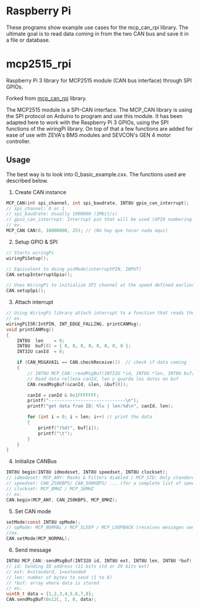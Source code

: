 # Raspberry Pi

These programs show example use cases for the mcp_can_rpi library. The ultimate goal is to read data coming in from the two CAN bus and save it in a file or database.

# mcp2515_rpi
Raspberry Pi 3 library for MCP2515 module (CAN bus interface) through SPI GPIOs.

Forked from [mcp_can_rpi](https://github.com/NiryoRobotics/niryo_one_ros/tree/master/mcp_can_rpi) library.

The MCP2515 module is a SPI-CAN interface. The MCP_CAN library is using the SPI protocol on Arduino to program and use this module. It has been adapted here to work with the Raspberry Pi 3 GPIOs, using the SPI functions of the wiringPi library. On top of that a few functions are added for ease of use with ZEVA's BMS modules and SEVCON's GEN 4 motor controller.


## Usage
The best way is to look into 0_basic_example.cxx. The functions used are described below.

1. Create CAN instance

```c
MCP_CAN(int spi_channel, int spi_baudrate, INT8U gpio_can_interrupt);
// spi_channel: 0 or 1
// spi_baudrate: Usually 1000000 (1Mbit/s)
// gpio_can_interrupt: Interrupt pin that will be used (GPIO numbering as in WiringPi)
// ex.
MCP_CAN CAN(0, 10000000, 25); // (No hay que tocar nada aqui)
```

2. Setup GPIO & SPI

```c
// Starts wiringPi
wiringPiSetup();

// Equivalent to doing pinMode(interruptPIN, INPUT)
CAN.setupInterruptGpio();

// Uses WiringPi to initialize SPI channel at the speed defined earlier
CAN.setupSpi();
```

3. Attach interrupt

```c
// Using WiringPi library attach interrupt to a function that reads the message
// ex.
wiringPiISR(IntPIN, INT_EDGE_FALLING, printCANMsg);
void printCANMsg()
{
    INT8U  len    = 0;
    INT8U  buf[8] = { 0, 0, 0, 0, 0, 0, 0, 0 };
    INT32U canId  = 0;

    if (CAN_MSGAVAIL == CAN.checkReceive())  // check if data coming
    {
        // INT8U MCP_CAN::readMsgBuf(INT32U *id, INT8U *len, INT8U buf[])
        // Read data rellena canId, len y guarda los datos en buf
        CAN.readMsgBuf(&canId, &len, &buf[0]);

        canId = canId & 0x1FFFFFFF;
        printf("-----------------------------\n");
        printf("get data from ID: %lu | len:%d\n", canId, len);

        for (int i = 0; i < len; i++) // print the data
        {
            printf("(%d)", buf[i]);
            printf("\t");
        }
    }
}

```

4. Initialize CANBus

```c
INT8U begin(INT8U idmodeset, INT8U speedset, INT8U clockset);
// idmodeset: MCP_ANY: Masks & Filters diabled / MCP_STD: Only standard IDs / MCP_EXT: Only extended IDs / MCP_STDEXT: Standard and extended
// speedset: CAN_250KBPS/ CAN_500KBPS/ ... (for a complete list of speeds search in mcp_can_dfs_rpi.h)
// clockset: MCP_8MHZ / MCP_16MHZ
// ex.
CAN.begin(MCP_ANY, CAN_250KBPS, MCP_8MHZ);
```

5. Set CAN mode

```c
setMode(const INT8U opMode);
// opMode: MCP_NORMAL / MCP_SLEEP / MCP_LOOPBACK (receives messages sent too) / MCP_LISTENONLY
//ex.
CAN.setMode(MCP_NORMAL);
```

6. Send message

```c
INT8U MCP_CAN::sendMsgBuf(INT32U id, INT8U ext, INT8U len, INT8U *buf);
// id: Sending ID address (11 bits std or 29 bits ext)
// ext: 0=standard, 1=extended
// len: number of bytes to send (1 to 8)
// *buf: array where data is stored
// ex.
uint8_t data = {1,2,3,4,5,6,7,8};
CAN.sendMsgBuf(0x12C, 1, 8, data);
```
